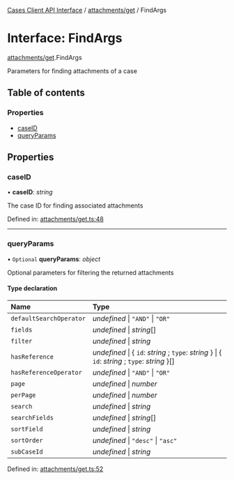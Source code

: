 [Cases Client API Interface](../cases_client_api.md) / [attachments/get](../modules/attachments_get.md) / FindArgs

# Interface: FindArgs

[attachments/get](../modules/attachments_get.md).FindArgs

Parameters for finding attachments of a case

## Table of contents

### Properties

- [caseID](attachments_get.findargs.md#caseid)
- [queryParams](attachments_get.findargs.md#queryparams)

## Properties

### caseID

• **caseID**: *string*

The case ID for finding associated attachments

Defined in: [attachments/get.ts:48](https://github.com/jonathan-buttner/kibana/blob/2085a3b4480/x-pack/plugins/cases/server/client/attachments/get.ts#L48)

___

### queryParams

• `Optional` **queryParams**: *object*

Optional parameters for filtering the returned attachments

#### Type declaration

| Name | Type |
| :------ | :------ |
| `defaultSearchOperator` | *undefined* \| ``"AND"`` \| ``"OR"`` |
| `fields` | *undefined* \| *string*[] |
| `filter` | *undefined* \| *string* |
| `hasReference` | *undefined* \| { `id`: *string* ; `type`: *string*  } \| { `id`: *string* ; `type`: *string*  }[] |
| `hasReferenceOperator` | *undefined* \| ``"AND"`` \| ``"OR"`` |
| `page` | *undefined* \| *number* |
| `perPage` | *undefined* \| *number* |
| `search` | *undefined* \| *string* |
| `searchFields` | *undefined* \| *string*[] |
| `sortField` | *undefined* \| *string* |
| `sortOrder` | *undefined* \| ``"desc"`` \| ``"asc"`` |
| `subCaseId` | *undefined* \| *string* |

Defined in: [attachments/get.ts:52](https://github.com/jonathan-buttner/kibana/blob/2085a3b4480/x-pack/plugins/cases/server/client/attachments/get.ts#L52)
